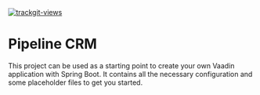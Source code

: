  <a href="https://trackgit.com">
<img src="https://us-central1-trackgit-analytics.cloudfunctions.net/token/ping/llc8a85bnifyptoasdrl" alt="trackgit-views" />
</a>

# Pipeline CRM

This project can be used as a starting point to create your own Vaadin application with Spring Boot.
It contains all the necessary configuration and some placeholder files to get you started.
